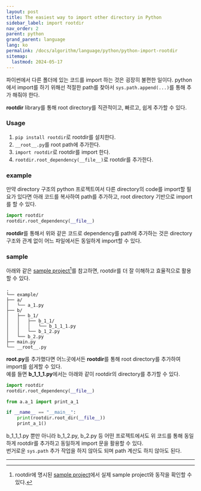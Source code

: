 ```yaml
---
layout: post
title: The easiest way to import other directory in Python
sidebar_label: import rootdir
nav_order: 2
parent: python
grand_parent: language
lang: ko
permalink: /docs/algorithm/language/python/python-import-rootdir
sitemap:
  lastmod: 2024-05-17
---
```


파이썬에서 다른 폴더에 있는 코드를 import 하는 것은 굉장히 불편한 일이다.
python에서 import를 하기 위해선 적절한 path를 찾아서 `sys.path.append(...)`를 통해 추가 해줘야 한다.  

**rootdir** library를 통해 root directory를 직관적이고, 빠르고, 쉽게 추가할 수 있다.

### Usage

1. `pip install rootdir`로 rootdir를 설치한다.
2. `__root__.py`를 root path에 추가한다.
3. `import rootdir`로 rootdir를 import 한다.
4. `rootdir.root_dependency(__file__)`로 rootdir를 추가한다.

### example

만약 directory 구조의 python 프로젝트여서 다른 directory의 code를 import할 필요가 있다면 아래 코드를 복사하여 path를 추가하고, root directory 기반으로 import를 할 수 있다.

```python
import rootdir
rootdir.root_dependency(__file__)
```

**rootdir**를 통해서 위와 같은 코드로 dependency를 path에 추가하는 것은 directory 구조와 관계 없이 어느 파일에서든 동일하게 import할 수 있다.

### sample

아래와 같은 <u>sample project</u>[^1]를 참고하면, rootdir를 더 잘 이해하고 효율적으로 활용할 수 있다.

```
.
└── example/
├── a/
│   └── a_1.py
├── b/
│   ├── b_1/
│   │   ├── b_1_1/
│   │   │   └── b_1_1_1.py
│   │   └── b_1_2.py
│   └── b_2.py
├── main.py
└── __root__.py
```

**__root__.py**를 추가했다면 어느곳에서든 **rootdir**를 통해 root directory를 추가하여 import를 쉽게할 수 있다.  
예를 들면 **b_1_1_1.py**에서는 아래와 같이 rootdir의 directory를 추가할 수 있다.

```python
import rootdir
rootdir.root_dependency(__file__)

from a.a_1 import print_a_1

if __name__ == "__main__":
    print(rootdir.root_dir(__file__))
    print_a_1()
```

b_1_1_1.py 뿐만 아니라 b_1_2.py, b_2.py 등 어떤 프로젝트에서도 위 코드를 통해 동일하게 rootdir를 추가하고 동일하게 import 문을 활용할 수 있다.  
번거로운 `sys.path` 추가 작업을 하지 않아도 되며 path 계산도 하지 않아도 된다.

---

[^1]: rootdir에 명시된 [sample project](https://github.com/meansoup/rootdir/tree/main/sample)에서 실제 sample project와 동작을 확인할 수 있다.
